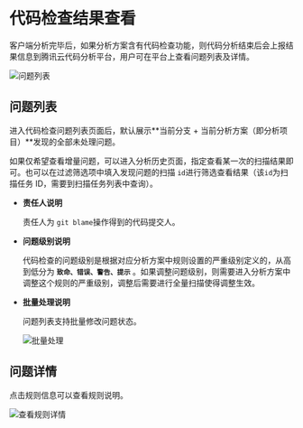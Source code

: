 # 代码检查结果查看

客户端分析完毕后，如果分析方案含有代码检查功能，则代码分析结束后会上报结果信息到腾讯云代码分析平台，用户可在平台上查看问题列表及详情。

![问题列表](../../../images/codelint_01.png)

## 问题列表

进入代码检查问题列表页面后，默认展示**当前分支 + 当前分析方案（即分析项目）**发现的全部未处理问题。

如果仅希望查看增量问题，可以进入分析历史页面，指定查看某一次的扫描结果即可。也可以在过滤筛选项中填入发现问题的扫描 `id`进行筛选查看结果（该`id`为扫描任务 ID，需要到扫描任务列表中查询）。

- **责任人说明**

  责任人为 `git blame`操作得到的代码提交人。

- **问题级别说明**

  代码检查的问题级别是根据对应分析方案中规则设置的严重级别定义的，从高到低分为 **`致命、错误、警告、提示`** 。如果调整问题级别，则需要进入分析方案中调整这个规则的严重级别，调整后需要进行全量扫描使得调整生效。

- **批量处理说明**

  问题列表支持批量修改问题状态。

  ![批量处理](../../../images/codelint_02.png)

## 问题详情

点击规则信息可以查看规则说明。

![查看规则详情](../../../images/codelint_03.png)
